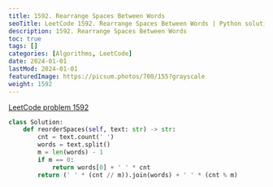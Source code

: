 ```yaml
---
title: 1592. Rearrange Spaces Between Words
seoTitle: LeetCode 1592. Rearrange Spaces Between Words | Python solution and explanation
description: 1592. Rearrange Spaces Between Words
toc: true
tags: []
categories: [Algorithms, LeetCode]
date: 2024-01-01
lastMod: 2024-01-01
featuredImage: https://picsum.photos/700/155?grayscale
weight: 1592
---
```


[LeetCode problem 1592](https://leetcode.com/problems/rearrange-spaces-between-words/)

```python
class Solution:
    def reorderSpaces(self, text: str) -> str:
        cnt = text.count(' ')
        words = text.split()
        m = len(words) - 1
        if m == 0:
            return words[0] + ' ' * cnt
        return (' ' * (cnt // m)).join(words) + ' ' * (cnt % m)

```
